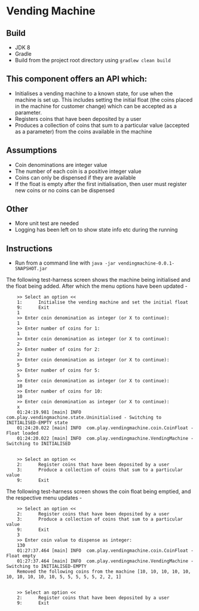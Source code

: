 # Vending Machine
## Build
- JDK 8
-  Gradle
- Build from the project root directory using `gradlew clean build`

## This component offers an  API which:
- Initialises a vending machine to a known state, for use when the machine is set up. This includes setting
the initial float (the coins placed in the machine for customer change) which can be accepted as a parameter.
- Registers coins that have been deposited by a user
- Produces a collection of coins that sum to a particular value (accepted as a parameter) from the coins available
in the machine

## Assumptions
-  Coin denominations are integer value
- The number of each coin is a positive integer value
- Coins can only be dispensed if they are available
- If the float is empty after the first initialisation, then user must register new coins or no coins can be dispensed

## Other
- More unit test are needed
- Logging has been left on to show state info etc during the running

## Instructions
- Run from a command line with
    `java -jar vendingmachine-0.0.1-SNAPSHOT.jar`

The following test-harness screen shows the machine being initialised and the float being added.  After which the menu options have been updated -

        >> Select an option <<
        1:      Initialise the vending machine and set the initial float
        9:      Exit
        1
        >> Enter coin denomination as integer (or X to continue):
        1
        >> Enter number of coins for 1:
        1
        >> Enter coin denomination as integer (or X to continue):
        2
        >> Enter number of coins for 2:
        2
        >> Enter coin denomination as integer (or X to continue):
        5
        >> Enter number of coins for 5:
        5
        >> Enter coin denomination as integer (or X to continue):
        10
        >> Enter number of coins for 10:
        10
        >> Enter coin denomination as integer (or X to continue):
        x
        01:24:19.981 [main] INFO  com.play.vendingmachine.state.Uninitialised - Switching to INITIALISED-EMPTY state
        01:24:20.022 [main] INFO  com.play.vendingmachine.coin.CoinFloat - Float loaded
        01:24:20.022 [main] INFO  com.play.vendingmachine.VendingMachine - Switching to INITIALISED


        >> Select an option <<
        2:      Register coins that have been deposited by a user
        3:      Produce a collection of coins that sum to a particular value
        9:      Exit


The following test-harness screen shows the coin float being emptied, and the respective menu updates -

        >> Select an option <<
        2:      Register coins that have been deposited by a user
        3:      Produce a collection of coins that sum to a particular value
        9:      Exit
        3
        >> Enter coin value to dispense as integer:
        130
        01:27:37.464 [main] INFO  com.play.vendingmachine.coin.CoinFloat - Float empty
        01:27:37.464 [main] INFO  com.play.vendingmachine.VendingMachine - Switching to INITIALISED-EMPTY
        Removed the following coins from the machine [10, 10, 10, 10, 10, 10, 10, 10, 10, 10, 5, 5, 5, 5, 5, 2, 2, 1]


        >> Select an option <<
        2:      Register coins that have been deposited by a user
        9:      Exit
